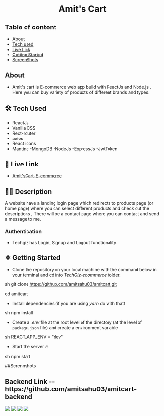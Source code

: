 <div align="center" >
<h1>Amit's Cart</h1>
</div>

## Table of content

- [About](#about)
- [Tech used](#🛠️-tech-used)
- [Live Link](#🚀-live-link)
- [Getting Started](#⚛️-getting-started)
- [ScreenShots](#📸-screenshots)


## About

- Amit's cart is E-commerce web app build with ReactJs and Node.js . Here you can buy variety of products of different brands and types.

## 🛠️ Tech Used

- ReactJs
- Vanilla CSS
- Rect-router
- axios
- React icons
- Mantine
-MongoDB
-NodeJs
-ExpressJs
-JwtToken

## 🚀 Live Link

- [Amit'sCart-E-commerce](https://amitcart.vercel.app/)

## 🧑‍💻 Description
A website have a landing login page which redirects to products page (or home page) where you can select different products and check out the descriptions , There will be  a contact page where you can contact and send a message to me.


### Authentication

- Techgiz has Login, Signup and Logout functionality

## ⚛️ Getting Started

- Clone the repository on your local machine with the command below in your terminal and cd into *TechGiz-ecommerce* folder.

sh
git clone https://github.com/amitsahu03/amitcart.git

cd amitcart


- Install dependencies (if you are using *yarn* do with that)

sh
npm install


- Create a *.env* file at the root level of the directory (at the level of `package.json` file) and create a environment variable

sh
REACT_APP_ENV = "dev"


- Start the server 🔥

sh
npm start

##Scrennshots

<h2>Backend Link -- https://github.com/amitsahu03/amitcart-backend</h2>

<img src = "https://files.catbox.moe/ga2llj.png">
<img src = "https://files.catbox.moe/p3q0r9.png">
<img src = "https://files.catbox.moe/m6vin1.png">
<img src = "https://files.catbox.moe/00c8zy.png">